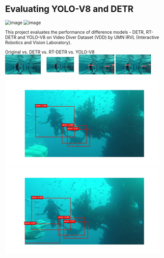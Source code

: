 # Evaluating YOLO-V8 and DETR

![image](https://img.shields.io/badge/Python-FFD43B?style=for-the-badge&logo=python&logoColor=blue)  ![image](https://img.shields.io/badge/PyTorch-EE4C2C?style=for-the-badge&logo=pytorch&logoColor=white)


This project evaluates the performance of difference models - DETR, RT-DETR and YOLO-V8 on Video Diver Dataset (VDD) by UMN IRVL (Interactive Robotics and Vision Laboratory).  

Original vs. DETR vs. RT-DETR vs. YOLO-V8  
<img src="visualizations/original_pool_flipper_003_A_1057.jpg" width=23% height=23%> <img src="visualizations/detr_orig_2.jpg" width=23% height=23%> <img src="visualizations/detr_results_pool_flipper_003_A_1057.jpg" width=23% height=23%> <img src="visualizations/yolo_results_pool_flipper_003_A_1057.jpg" width=23% height=23%>  

<img src="visualizations/detr_orig_8461.jpg">
<img src="visualizations/detr_orig_8466.jpg">  
